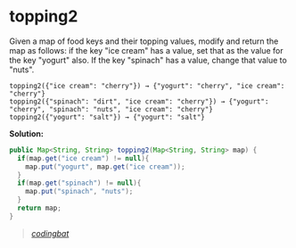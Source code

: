 # topping2

Given a map of food keys and their topping values, modify and return the map as follows: if the key "ice cream" has a value, set that as the value for the key "yogurt" also. If the key "spinach" has a value, change that value to "nuts".

```
topping2({"ice cream": "cherry"}) → {"yogurt": "cherry", "ice cream": "cherry"}
topping2({"spinach": "dirt", "ice cream": "cherry"}) → {"yogurt": "cherry", "spinach": "nuts", "ice cream": "cherry"}
topping2({"yogurt": "salt"}) → {"yogurt": "salt"}
```

**Solution:**

```java
public Map<String, String> topping2(Map<String, String> map) {
  if(map.get("ice cream") != null){
    map.put("yogurt", map.get("ice cream"));
  }
  if(map.get("spinach") != null){
    map.put("spinach", "nuts");
  }
  return map;
}
```

> _[codingbat](https://codingbat.com/prob/p196458)_